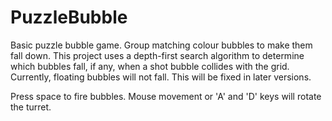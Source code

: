 # PuzzleBubble
Basic puzzle bubble game. Group matching colour bubbles to make them fall down. This project uses a depth-first search algorithm to determine which bubbles fall, if any, when a shot bubble collides with the grid. Currently, floating bubbles will not fall. This will be fixed in later versions.

Press space to fire bubbles. Mouse movement or 'A' and 'D' keys will rotate the turret.
